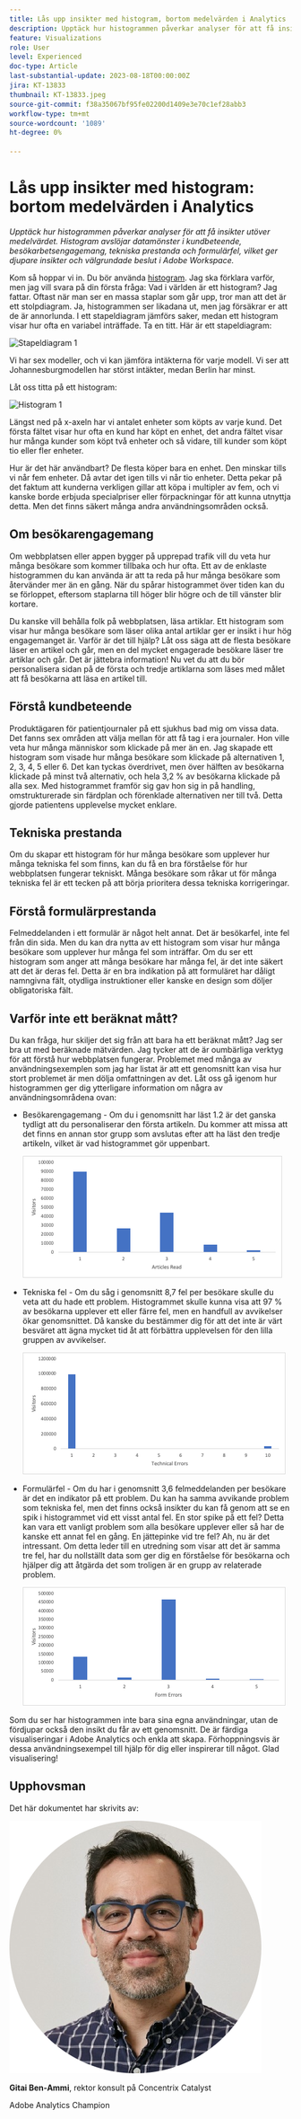 ```yaml
---
title: Lås upp insikter med histogram, bortom medelvärden i Analytics
description: Upptäck hur histogrammen påverkar analyser för att få insikter utöver medelvärdet.
feature: Visualizations
role: User
level: Experienced
doc-type: Article
last-substantial-update: 2023-08-18T00:00:00Z
jira: KT-13833
thumbnail: KT-13833.jpeg
source-git-commit: f38a35067bf95fe02200d1409e3e70c1ef28abb3
workflow-type: tm+mt
source-wordcount: '1089'
ht-degree: 0%

---
```



# Lås upp insikter med histogram: bortom medelvärden i Analytics

_Upptäck hur histogrammen påverkar analyser för att få insikter utöver medelvärdet. Histogram avslöjar datamönster i kundbeteende, besökarbetsengagemang, tekniska prestanda och formulärfel, vilket ger djupare insikter och välgrundade beslut i Adobe Workspace._

Kom så hoppar vi in. Du bör använda [histogram](https://experienceleague.adobe.com/docs/analytics/analyze/analysis-workspace/visualizations/histogram.html). Jag ska förklara varför, men jag vill svara på din första fråga: Vad i världen är ett histogram? Jag fattar. Oftast när man ser en massa staplar som går upp, tror man att det är ett stolpdiagram. Ja, histogrammen ser likadana ut, men jag försäkrar er att de är annorlunda. I ett stapeldiagram jämförs saker, medan ett histogram visar hur ofta en variabel inträffade. Ta en titt. Här är ett stapeldiagram:

![Stapeldiagram 1](assets/bar-chart-1.png)

Vi har sex modeller, och vi kan jämföra intäkterna för varje modell. Vi ser att Johannesburgmodellen har störst intäkter, medan Berlin har minst.

Låt oss titta på ett histogram:

![Histogram 1](assets/histogram-1.png)

Längst ned på x-axeln har vi antalet enheter som köpts av varje kund. Det första fältet visar hur ofta en kund har köpt en enhet, det andra fältet visar hur många kunder som köpt två enheter och så vidare, till kunder som köpt tio eller fler enheter.

Hur är det här användbart? De flesta köper bara en enhet. Den minskar tills vi når fem enheter. Då avtar det igen tills vi når tio enheter. Detta pekar på det faktum att kunderna verkligen gillar att köpa i multipler av fem, och vi kanske borde erbjuda specialpriser eller förpackningar för att kunna utnyttja detta. Men det finns säkert många andra användningsområden också.

## Om besökarengagemang

Om webbplatsen eller appen bygger på upprepad trafik vill du veta hur många besökare som kommer tillbaka och hur ofta. Ett av de enklaste histogrammen du kan använda är att ta reda på hur många besökare som återvänder mer än en gång. När du spårar histogrammet över tiden kan du se förloppet, eftersom staplarna till höger blir högre och de till vänster blir kortare.

Du kanske vill behålla folk på webbplatsen, läsa artiklar. Ett histogram som visar hur många besökare som läser olika antal artiklar ger er insikt i hur hög engagemanget är. Varför är det till hjälp? Låt oss säga att de flesta besökare läser en artikel och går, men en del mycket engagerade besökare läser tre artiklar och går. Det är jättebra information! Nu vet du att du bör personalisera sidan på de första och tredje artiklarna som läses med målet att få besökarna att läsa en artikel till.

## Förstå kundbeteende

Produktägaren för patientjournaler på ett sjukhus bad mig om vissa data. Det fanns sex områden att välja mellan för att få tag i era journaler. Hon ville veta hur många människor som klickade på mer än en. Jag skapade ett histogram som visade hur många besökare som klickade på alternativen 1, 2, 3, 4, 5 eller 6. Det kan tyckas överdrivet, men över hälften av besökarna klickade på minst två alternativ, och hela 3,2 % av besökarna klickade på alla sex. Med histogrammet framför sig gav hon sig in på handling, omstrukturerade sin färdplan och förenklade alternativen ner till två. Detta gjorde patientens upplevelse mycket enklare.

## Tekniska prestanda

Om du skapar ett histogram för hur många besökare som upplever hur många tekniska fel som finns, kan du få en bra förståelse för hur webbplatsen fungerar tekniskt. Många besökare som råkar ut för många tekniska fel är ett tecken på att börja prioritera dessa tekniska korrigeringar.

## Förstå formulärprestanda

Felmeddelanden i ett formulär är något helt annat. Det är besökarfel, inte fel från din sida. Men du kan dra nytta av ett histogram som visar hur många besökare som upplever hur många fel som inträffar. Om du ser ett histogram som anger att många besökare har många fel, är det inte säkert att det är deras fel. Detta är en bra indikation på att formuläret har dåligt namngivna fält, otydliga instruktioner eller kanske en design som döljer obligatoriska fält.

## Varför inte ett beräknat mått?

Du kan fråga, hur skiljer det sig från att bara ha ett beräknat mått? Jag ser bra ut med beräknade mätvärden. Jag tycker att de är oumbärliga verktyg för att förstå hur webbplatsen fungerar. Problemet med många av användningsexemplen som jag har listat är att ett genomsnitt kan visa hur stort problemet är men dölja omfattningen av det. Låt oss gå igenom hur histogrammen ger dig ytterligare information om några av användningsområdena ovan:

- Besökarengagemang - Om du i genomsnitt har läst 1.2 är det ganska tydligt att du personaliserar den första artikeln. Du kommer att missa att det finns en annan stor grupp som avslutas efter att ha läst den tredje artikeln, vilket är vad histogrammet gör uppenbart.

  ![Histogram 2](assets/histogram-2.png)

- Tekniska fel - Om du såg i genomsnitt 8,7 fel per besökare skulle du veta att du hade ett problem. Histogrammet skulle kunna visa att 97 % av besökarna upplever ett eller färre fel, men en handfull av avvikelser ökar genomsnittet. Då kanske du bestämmer dig för att det inte är värt besväret att ägna mycket tid åt att förbättra upplevelsen för den lilla gruppen av avvikelser.

  ![Histogram 3](assets/histogram-3.png)

- Formulärfel - Om du har i genomsnitt 3,6 felmeddelanden per besökare är det en indikator på ett problem. Du kan ha samma avvikande problem som tekniska fel, men det finns också insikter du kan få genom att se en spik i histogrammet vid ett visst antal fel. En stor spike på ett fel? Detta kan vara ett vanligt problem som alla besökare upplever eller så har de kanske ett annat fel en gång. En jättepinke vid tre fel? Ah, nu är det intressant. Om detta leder till en utredning som visar att det är samma tre fel, har du nollställt data som ger dig en förståelse för besökarna och hjälper dig att åtgärda det som troligen är en grupp av relaterade problem.

  ![Histogram 4](assets/histogram-4.png)

Som du ser har histogrammen inte bara sina egna användningar, utan de fördjupar också den insikt du får av ett genomsnitt. De är färdiga visualiseringar i Adobe Analytics och enkla att skapa. Förhoppningsvis är dessa användningsexempel till hjälp för dig eller inspirerar till något. Glad visualisering!

## Upphovsman

Det här dokumentet har skrivits av:

![Gitai Ben-Ammi](assets/gitai-headshot.png)

**Gitai Ben-Ammi**, rektor konsult på Concentrix Catalyst

Adobe Analytics Champion
